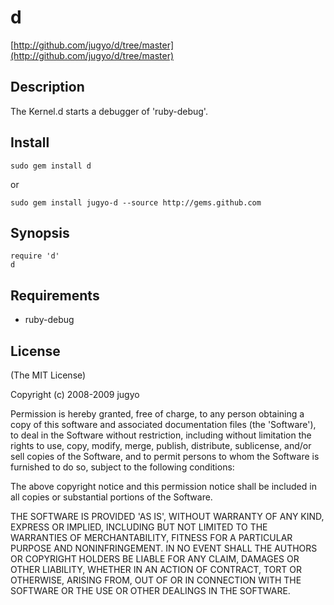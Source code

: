 d
========

[http://github.com/jugyo/d/tree/master](http://github.com/jugyo/d/tree/master)

Description
--------

The Kernel.d starts a debugger of 'ruby-debug'.

Install
--------

    sudo gem install d

or

    sudo gem install jugyo-d --source http://gems.github.com

Synopsis
--------

    require 'd'
    d

Requirements
--------

* ruby-debug

License
--------

(The MIT License)

Copyright (c) 2008-2009 jugyo

Permission is hereby granted, free of charge, to any person obtaining
a copy of this software and associated documentation files (the
'Software'), to deal in the Software without restriction, including
without limitation the rights to use, copy, modify, merge, publish,
distribute, sublicense, and/or sell copies of the Software, and to
permit persons to whom the Software is furnished to do so, subject to
the following conditions:

The above copyright notice and this permission notice shall be
included in all copies or substantial portions of the Software.

THE SOFTWARE IS PROVIDED 'AS IS', WITHOUT WARRANTY OF ANY KIND,
EXPRESS OR IMPLIED, INCLUDING BUT NOT LIMITED TO THE WARRANTIES OF
MERCHANTABILITY, FITNESS FOR A PARTICULAR PURPOSE AND NONINFRINGEMENT.
IN NO EVENT SHALL THE AUTHORS OR COPYRIGHT HOLDERS BE LIABLE FOR ANY
CLAIM, DAMAGES OR OTHER LIABILITY, WHETHER IN AN ACTION OF CONTRACT,
TORT OR OTHERWISE, ARISING FROM, OUT OF OR IN CONNECTION WITH THE
SOFTWARE OR THE USE OR OTHER DEALINGS IN THE SOFTWARE.
